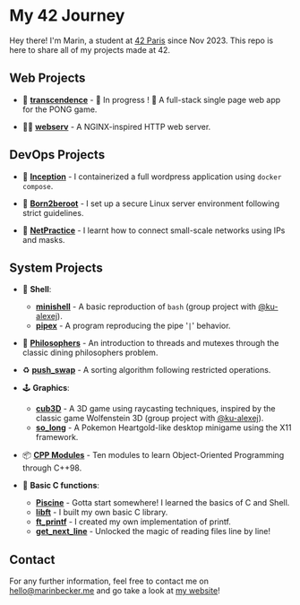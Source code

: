 # My 42 Journey

Hey there! I'm Marin, a student at [42 Paris](https://42.fr) since Nov 2023. This repo is here to share all of my projects made at 42. 

## Web Projects

- 🚀 [**transcendence**](./https://github.com/42mates/transcendence/) - 🚧 In progress ! 🚧 A full-stack single page web app for the PONG game.

- 🤵‍♂️ [**webserv**](./https://github.com/42mates/webserv/) - A NGINX-inspired HTTP web server.


## DevOps Projects

- 🐳 [**Inception**](./devops/inception/) - I containerized a full wordpress application using `docker compose`.

- 🌱 [**Born2beroot**](./devops/born2beroot/) - I set up a secure Linux server environment following strict guidelines.

- 🛜 [**NetPractice**](./devops/netpractice/) - I learnt how to connect small-scale networks using IPs and masks.


## System Projects
- 🐚 **Shell**: 
	- [**minishell**](https://github.com/42mates/minishell/) - A basic reproduction of `bash` (group project with [@ku-alexej](https://github.com/ku-alexej)).
	- [**pipex**](./system/pipex/) - A program reproducing the pipe '`|`' behavior.

- 🧵 [**Philosophers**](./system/philosophers/) - An introduction to threads and mutexes through the classic dining philosophers problem.

- ♻️ [**push_swap**](./system/push_swap/) - A sorting algorithm following restricted operations.

- 🕹️ **Graphics**:
	- [**cub3D**](https://github.com/42mates/cub3D) - A 3D game using raycasting techniques, inspired by the classic game Wolfenstein 3D (group project with [@ku-alexej](https://github.com/ku-alexej)).
	- [**so_long**](./system/so_long/) - A Pokemon Heartgold-like desktop minigame using the X11 framework.  

- 📦 [**CPP Modules**](./system/cpp-modules/) - Ten modules to learn Object-Oriented Programming through C++98.

- 🐣 **Basic C functions**:
	- [**Piscine**](./system/piscine/) - Gotta start somewhere! I learned the basics of C and Shell.
	- [**libft**](./system/libft/) - I built my own basic C library.
	- [**ft_printf**](./system/printf/) - I created my own implementation of printf.
	- [**get_next_line**](./system/get_next_line/) - Unlocked the magic of reading files line by line!

## Contact

For any further information, feel free to contact me on [hello@marinbecker.me](mailto:hello@marinbecker.me) and go take a look at [my website](https://www.marinbecker.me)!

<!--## Still here ?!

You manage to read this entire presentation, congrats !   
Here's a cool meme for you to look at :
<div align="center">
	<img src="./.utils/media/meme-line42.jpg" alt="Cool Meme">
</div>-->
